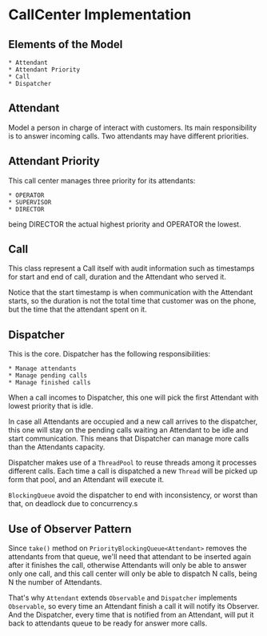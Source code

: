 # CallCenter Implementation

## Elements of the Model

    * Attendant
    * Attendant Priority
    * Call
    * Dispatcher
    
## Attendant

Model a person in charge of interact with customers. 
Its main responsibility is to answer incoming calls.
Two attendants may have different priorities. 

## Attendant Priority

This call center manages three priority for its attendants:

    * OPERATOR
    * SUPERVISOR
    * DIRECTOR

being DIRECTOR the actual highest priority and OPERATOR the lowest.

## Call

This class represent a Call itself with audit information such as timestamps 
for start and end of call, duration and the Attendant who served it. 

Notice that the start timestamp is when communication with the Attendant starts, 
so the duration is not the total time that customer was on the phone, but the time
that the attendant spent on it.

## Dispatcher

This is the core. Dispatcher has the following responsibilities: 

    * Manage attendants
    * Manage pending calls
    * Manage finished calls
    
 When a call incomes to Dispatcher, this one will pick the first Attendant with
 lowest priority that is idle. 
 
 In case all Attendants are occupied and a new call arrives to the dispatcher, this one will stay
 on the pending calls waiting an Attendant to be idle and start communication. This means
 that Dispatcher can manage more calls than the Attendants capacity.
 
 Dispatcher makes use of a `ThreadPool` to reuse threads among it processes different calls. 
 Each time a call is dispatched a new `Thread` will be picked up form that pool, and an Attendant will
 execute it.
 
 `BlockingQueue` avoid the dispatcher to end with inconsistency, or worst than that, on deadlock due to
 concurrency.s
 
 ## Use of Observer Pattern
 
 Since `take()` method on `PriorityBlockingQueue<Attendant>` removes the attendants from that queue, we'll need that
 attendant to be inserted again after it finishes the call, otherwise Attendants will only be able to answer only one call, 
 and this call center will only be able to dispatch N calls, being N the number of Attendants.
 
 That's why `Attendant` extends `Observable` and `Dispatcher` implements `Observable`, so every time an Attendant finish a call
 it will notify its Observer. And the Dispatcher, every time that is notified from an Attendant, will put it back to
 attendants queue to be ready for answer more calls.
 